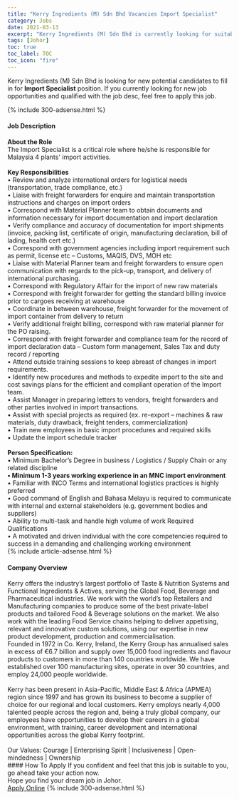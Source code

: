 ```yaml
---
title: "Kerry Ingredients (M) Sdn Bhd Vacancies Import Specialist" 
category: Jobs 
date: 2021-03-13 
excerpt: "Kerry Ingredients (M) Sdn Bhd is currently looking for suitable person to fill in the Import Specialist which based in Johor" 
tags: [Johor] 
toc: true 
toc_label: TOC 
toc_icon: "fire" 
--- 
```


<p>Kerry Ingredients (M) Sdn Bhd is looking for new potential candidates to fill in for <b>Import Specialist</b> position. If you currently looking for new job opportunities and qualified with the job desc, feel free to apply this job.
</p>{% include 300-adsense.html %} 
<div><div><h4>Job Description</h4></div><div><div><span><div><div><strong>About the Role</strong></div><div>The Import Specialist is a critical role where he/she is responsible for Malaysia 4 plants' import activities.</div><div><br><strong>Key Responsibilities</strong><br>&#8226; Review and analyze international orders for logistical needs (transportation, trade compliance, etc.)<br>&#8226; Liaise with freight forwarders for enquire and maintain transportation instructions and charges on import orders<br>&#8226; Correspond with Material Planner team to obtain documents and information necessary for import documentation and import declaration<br>&#8226; Verify compliance and accuracy of documentation for import shipments (invoice, packing list, certificate of origin, manufacturing declaration, bill of lading, health cert etc.)<br>&#8226; Correspond with government agencies including import requirement such as permit, license etc &#8211; Customs, MAQIS, DVS, MOH etc<br>&#8226; Liaise with Material Planner team and freight forwarders to ensure open communication with regards to the pick-up, transport, and delivery of international purchasing.<br>&#8226; Correspond with Regulatory Affair for the import of new raw materials<br>&#8226; Correspond with freight forwarder for getting the standard billing invoice prior to cargoes receiving at warehouse<br>&#8226; Coordinate in between warehouse, freight forwarder for the movement of import container from delivery to return<br>&#8226; Verify additional freight billing, correspond with raw material planner for the PO raising.<br>&#8226; Correspond with freight forwarder and compliance team for the record of import declaration data &#8211; Custom form management, Sales Tax and duty record / reporting<br>&#8226; Attend outside training sessions to keep abreast of changes in import requirements.<br>&#8226; Identify new procedures and methods to expedite import to the site and cost savings plans for the efficient and compliant operation of the Import team.<br>&#8226; Assist Manager in preparing letters to vendors, freight forwarders and other parties involved in import transactions.<br>&#8226; Assist with special projects as required (ex. re-export &#8211; machines &amp; raw materials, duty drawback, freight tenders, commercialization)<br>&#8226; Train new employees in basic import procedures and required skills<br>&#8226; Update the import schedule tracker<br><br><strong>Person Specification:</strong><br>&#8226; Minimum Bachelor&#8217;s Degree in business / Logistics / Supply Chain or any related discipline<br><strong>&#8226; Minimum 1-3 years working experience in an MNC import environment</strong><br>&#8226; Familiar with INCO Terms and international logistics practices is highly preferred<br>&#8226; Good command of English and Bahasa Melayu is required to communicate with internal and external stakeholders (e.g. government bodies and suppliers)<br>&#8226; Ability to multi-task and handle high volume of work Required Qualifications<br>&#8226; A motivated and driven individual with the core competencies required to success in a demanding and challenging working environment</div></div></span></div></div></div> 
{% include article-adsense.html %} 
<div><div><h4>Company Overview</h4></div><div><div><span><div><div>
	Kerry offers the industry&#8217;s largest portfolio of Taste &amp; Nutrition Systems and Functional Ingredients &amp; Actives, serving the Global Food, Beverage and Pharmaceutical industries. We work with the world&#8217;s top Retailers and Manufacturing companies to produce some of the best private-label products and tailored Food &amp; Beverage solutions on the market. We also work with the leading Food Service chains helping to deliver appetising, relevant and innovative custom solutions, using our expertise in new product development, production and commercialisation.</div>
<div>
	Founded in 1972 in Co. Kerry, Ireland, the Kerry Group has annualised sales in excess of &#8364;6.7 billion and supply over 15,000 food ingredients and flavour products to customers in more than 140 countries worldwide. We have established over 100 manufacturing sites, operate in over 30 countries, and employ 24,000 people worldwide.<br>
<br>
	Kerry has been present in Asia-Pacific, Middle East &amp; Africa (APMEA) region since 1997 and has grown its business to become a supplier of choice for our regional and local customers. Kerry employs nearly 4,000 talented people across the region and, being a truly global company, our employees have opportunities to develop their careers in a global environment, with training, career development and international opportunities across the global Kerry footprint.<br>
<br>
	Our Values:&#160;Courage | Enterprising Spirit | Inclusiveness | Open-mindedness | Ownership &#160; &#160;</div></div></span></div></div></div> 
#### How To Apply 
If you confident and feel that this job is suitable to you, go ahead take your action now. <br/> 
Hope you find your dream job in Johor. <br/> 
<a href="https://www.jobstreet.com.my/en/job/import-specialist-4505821?jobId=jobstreet-my-job-4505821&" class="btn btn--info" target="_blank" rel="nofollow noopenner">Apply Online</a> 
{% include 300-adsense.html %} 